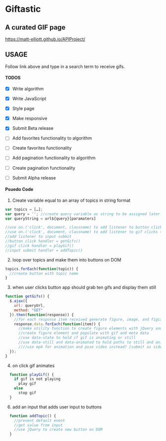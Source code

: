 # Giftastic
## A curated GIF page

https://matt-elliott.github.io/APIProject/

## USAGE
Follow link above and type in a search term to receive gifs.

#### TODOS
- [x] Write algorithm
- [x] Write JavaScript
- [x] Style page
- [x] Make responsive
- [x] Submit Beta release
- [ ] Add favorites functionality to algorithm
- [ ] Create favorites functionality
- [ ] Add pagination functionality to algorithm
- [ ] Create pagination functionality
- [ ] Submit Alpha release


#### Psuedo Code
1. Create variable equal to an array of topics in string format
  ```javascript
  var topics = […];
  var query = ''; //create query variable as string to be assigned later either by button click or user input 
  var queryString = url${query}[paramaters]
  
  //use on.('click', document, classname) to add listener to button clicks to buttons before theyre generated
  //use on.('click', document, classname) to add listener to gif clicks to animate gif
  //add listener to input submit
  //button click handler = getGifs()
  //gif click handler = playGif()
  //input submit handler = addTopic()
  ```
2. loop over topics and make them into buttons on DOM
  ```javascript
  topics.forEach(function(topic)) {
    //create button with topic name
  }
  ```
3. when user clicks button app should grab ten gifs and display them still
```javascript
function getGifs() {
  $.ajax({
    url: queryUrl,
    method: "GET"
  }).then(function(response)) {
    //for each response item received generate figure, image, and figcaption with meta data
    response.data.forEach(function(item)) {
      //make utility function to create figure elements with jQuery and call here
      //create figure element and populate with gif and meta data
      //use data-state to hold if gif is animating or still
      //use data-still and data-animated to hold paths to still and animated forms of gif
      ////use mp4 for animation and puse video instead? [submit as side assignment]
  });
}
```
4. on click gif animates
```javascript
  function playGif() {
    if gif is not playing
      play gif
    else
      stop gif
  }
  ```
6. add an input that adds user input to buttons
```javascript
  function addTopic() {
    //prevent default event
    //get value from input
    //use jQuery to create new button on DOM
  }
```
